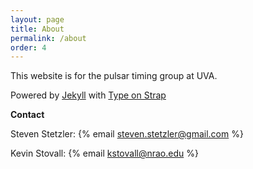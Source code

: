 ```yaml
---
layout: page
title: About
permalink: /about
order: 4
---
```


This website is for the pulsar timing group at UVA.

Powered by <a href="https://jekyllrb.com/">Jekyll</a> with <a href="https://github.com/sylhare/Type-on-Strap">Type on Strap</a>

**Contact**

Steven Stetzler: {% email steven.stetzler@gmail.com %}

Kevin Stovall: {% email kstovall@nrao.edu %}

